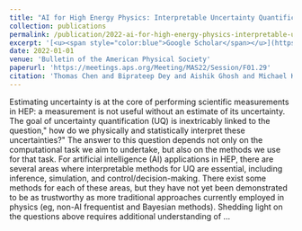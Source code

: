 ```yaml
---
title: "AI for High Energy Physics: Interpretable Uncertainty Quantification"
collection: publications
permalink: /publication/2022-ai-for-high-energy-physics-interpretable-uncertain
excerpt: '[<u><span style="color:blue">Google Scholar</span></u>](https://scholar.google.com/scholar?q=AI+for+High+Energy+Physics:+Interpretable+Uncertainty+Quantification)'
date: 2022-01-01
venue: 'Bulletin of the American Physical Society'
paperurl: 'https://meetings.aps.org/Meeting/MAS22/Session/F01.29'
citation: 'Thomas Chen and Biprateep Dey and Aishik Ghosh and Michael Kagan and Brian Nord and Nesar Ramachandra (2022). "AI for High Energy Physics: Interpretable Uncertainty Quantification". Bulletin of the American Physical Society.'
---
```


Estimating uncertainty is at the core of performing scientific measurements in HEP: a measurement is not useful without an estimate of its uncertainty. The goal of uncertainty quantification (UQ) is inextricably linked to the question," how do we physically and statistically interpret these uncertainties?" The answer to this question depends not only on the computational task we aim to undertake, but also on the methods we use for that task. For artificial intelligence (AI) applications in HEP, there are several areas where interpretable methods for UQ are essential, including inference, simulation, and control/decision-making. There exist some methods for each of these areas, but they have not yet been demonstrated to be as trustworthy as more traditional approaches currently employed in physics (eg, non-AI frequentist and Bayesian methods). Shedding light on the questions above requires additional understanding of …
